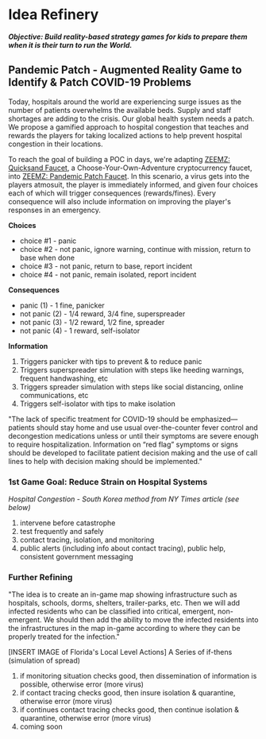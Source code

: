 # Idea Refinery

***Objective: Build reality-based strategy games for kids to prepare them when it is their turn to run the World.***

## Pandemic Patch - Augmented Reality Game to Identify & Patch COVID-19 Problems

Today, hospitals around the world are experiencing surge issues as the number of patients overwhelms the available beds. Supply and staff shortages are adding to the crisis. Our global health system needs a patch. We propose a gamified approach to hospital congestion that teaches and rewards the players for taking localized actions to help prevent hospital congestion in their locations. 

To reach the goal of building a POC in days, we're adapting [ZEEMZ: Quicksand Faucet](https://faucet.zeemz.xyz), a Choose-Your-Own-Adventure cryptocurrency faucet, into [ZEEMZ: Pandemic Patch Faucet](https://faucet.zeemz.xyz/pandemicpatch/index.html). In this scenario, a virus gets into the players atmosuit, the player is immediately informed, and given four choices each of which will trigger consequences (rewards/fines). Every consequence will also include information on improving the player's responses in an emergency.

**Choices**
- choice #1 - panic
- choice #2 - not panic, ignore warning, continue with mission, return to base when done
- choice #3 - not panic, return to base, report incident
- choice #4 - not panic, remain isolated, report incident

**Consequences**
- panic (1) - 1 fine, panicker 
- not panic (2) - 1/4 reward, 3/4 fine, superspreader
- not panic (3) - 1/2 reward, 1/2 fine, spreader
- not panic (4) - 1 reward, self-isolator

**Information**
1. Triggers panicker with tips to prevent & to reduce panic
2. Triggers superspreader simulation with steps like heeding warnings, frequent handwashing, etc
3. Triggers spreader simulation with steps like social distancing, online communications, etc
4. Triggers self-isolator with tips to make isolation

"The lack of specific treatment for COVID-19 should be emphasized—patients should stay home and use usual over-the-counter fever control and decongestion medications unless or until their symptoms are severe enough to require hospitalization. Information on “red flag” symptoms or signs should be developed to facilitate patient decision making and the use of call lines to help with decision making should be implemented."

### 1st Game Goal: Reduce Strain on Hospital Systems
*Hospital Congestion - South Korea method from NY Times article (see below)*<br />
1. intervene before catastrophe<br /> 
2. test frequently and safely<br />
3. contact tracing, isolation, and monitoring<br />
4. public alerts (including info about contact tracing), public help, consistent government messaging 

### Further Refining
"The idea is to create an in-game map showing infrastructure such as hospitals, schools, dorms, shelters, trailer-parks, etc. Then we will add infected residents who can be classified into critical, emergent, non-emergent. We should then add the ability to move the infected residents into the infrastructures in the map in-game according to where they can be properly treated for the infection."

[INSERT IMAGE of Florida's Local Level Actions]
A Series of if-thens (simulation of spread)
1. if monitoring situation checks good, then dissemination of information is possible, otherwise error (more virus)
2. if contact tracing checks good, then insure isolation & quarantine, otherwise error (more virus)
3. if continues contact tracing checks good, then continue isolation & quarantine, otherwise error (more virus)
4. coming soon

